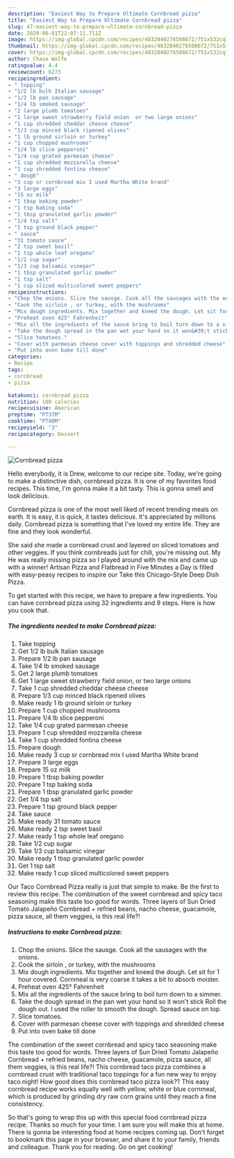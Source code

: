 ```yaml
---
description: "Easiest Way to Prepare Ultimate Cornbread pizza"
title: "Easiest Way to Prepare Ultimate Cornbread pizza"
slug: 47-easiest-way-to-prepare-ultimate-cornbread-pizza
date: 2020-08-01T22:07:11.711Z
image: https://img-global.cpcdn.com/recipes/4832840276508672/751x532cq70/cornbread-pizza-recipe-main-photo.jpg
thumbnail: https://img-global.cpcdn.com/recipes/4832840276508672/751x532cq70/cornbread-pizza-recipe-main-photo.jpg
cover: https://img-global.cpcdn.com/recipes/4832840276508672/751x532cq70/cornbread-pizza-recipe-main-photo.jpg
author: Chase Wolfe
ratingvalue: 4.4
reviewcount: 6273
recipeingredient:
- " topping"
- "1/2 lb bulk Italian sausage"
- "1/2 lb pan sausage"
- "1/4 lb smoked sausage"
- "2 large plumb tomatoes"
- "1 large sweet strawberry field onion  or two large onions"
- "1 cup shredded cheddar cheese cheese"
- "1/3 cup minced black ripened olives"
- "1 lb ground sirloin or turkey"
- "1 cup chopped mushrooms"
- "1/4 lb slice pepperoni"
- "1/4 cup grated parmesan cheese"
- "1 cup shredded mozzarella cheese"
- "1 cup shredded fontina cheese"
- " dough"
- "3 cup sr cornbread mix I used Martha White brand"
- "3 large eggs"
- "15 oz milk"
- "1 tbsp baking powder"
- "1 tsp baking soda"
- "1 tbsp granulated garlic powder"
- "1/4 tsp salt"
- "1 tsp ground black pepper"
- " sauce"
- "31 tomato sauce"
- "2 tsp sweet basil"
- "1 tsp whole leaf oregano"
- "1/2 cup sugar"
- "1/3 cup balsamic vinegar"
- "1 tbsp granulated garlic powder"
- "1 tsp salt"
- "1 cup sliced multicolored sweet peppers"
recipeinstructions:
- "Chop the onions. Slice the sausge. Cook all the sausages with the onions."
- "Cook the sirloin , or turkey, with the mushrooms"
- "Mix dough ingredients. Mix together and kneed the dough. Let sit for 1 hour covered. Cornmeal is very coarse it takes a bit to absorb moister."
- "Preheat oven 425° Fahrenheit"
- "Mix all the ingredients of the sauce bring to boil turn down to a simmer."
- "Take the dough spread in the pan wet your hand so it won&#39;t stick  Roll the dough out. I used the roller to smooth the dough. Spread sauce on top."
- "Slice tomatoes."
- "Cover with parmesan cheese cover with toppings and shredded cheese"
- "Put into oven bake till done"
categories:
- Recipe
tags:
- cornbread
- pizza

katakunci: cornbread pizza 
nutrition: 109 calories
recipecuisine: American
preptime: "PT37M"
cooktime: "PT40M"
recipeyield: "3"
recipecategory: Dessert

---
```



![Cornbread pizza](https://img-global.cpcdn.com/recipes/4832840276508672/751x532cq70/cornbread-pizza-recipe-main-photo.jpg)

Hello everybody, it is Drew, welcome to our recipe site. Today, we're going to make a distinctive dish, cornbread pizza. It is one of my favorites food recipes. This time, I'm gonna make it a bit tasty. This is gonna smell and look delicious.

Cornbread pizza is one of the most well liked of recent trending meals on earth. It is easy, it is quick, it tastes delicious. It's appreciated by millions daily. Cornbread pizza is something that I've loved my entire life. They are fine and they look wonderful.

She said she made a cornbread crust and layered on sliced tomatoes and other veggies. If you think cornbreads just for chili, you&#39;re missing out. My He was really missing pizza so I played around with the mix and came up with a winner! Artisan Pizza and Flatbread in Five Minutes a Day is filled with easy-peasy recipes to inspire our Take this Chicago-Style Deep Dish Pizza.


To get started with this recipe, we have to prepare a few ingredients. You can have cornbread pizza using 32 ingredients and 9 steps. Here is how you cook that.

<!--inarticleads1-->

##### The ingredients needed to make Cornbread pizza:

1. Take  topping
1. Get 1/2 lb bulk Italian sausage
1. Prepare 1/2 lb pan sausage
1. Take 1/4 lb smoked sausage
1. Get 2 large plumb tomatoes
1. Get 1 large sweet strawberry field onion,  or two large onions
1. Take 1 cup shredded cheddar cheese cheese
1. Prepare 1/3 cup minced black ripened olives
1. Make ready 1 lb ground sirloin or turkey
1. Prepare 1 cup chopped mushrooms
1. Prepare 1/4 lb slice pepperoni
1. Take 1/4 cup grated parmesan cheese
1. Prepare 1 cup shredded mozzarella cheese
1. Take 1 cup shredded fontina cheese
1. Prepare  dough
1. Make ready 3 cup sr cornbread mix I used Martha White brand
1. Prepare 3 large eggs
1. Prepare 15 oz milk
1. Prepare 1 tbsp baking powder
1. Prepare 1 tsp baking soda
1. Prepare 1 tbsp granulated garlic powder
1. Get 1/4 tsp salt
1. Prepare 1 tsp ground black pepper
1. Take  sauce
1. Make ready 31 tomato sauce
1. Make ready 2 tsp sweet basil
1. Make ready 1 tsp whole leaf oregano
1. Take 1/2 cup sugar
1. Take 1/3 cup balsamic vinegar
1. Make ready 1 tbsp granulated garlic powder
1. Get 1 tsp salt
1. Make ready 1 cup sliced multicolored sweet peppers


Our Taco Cornbread Pizza really is just that simple to make. Be the first to review this recipe. The combination of the sweet cornbread and spicy taco seasoning make this taste too good for words. Three layers of Sun Dried Tomato Jalapeño Cornbread + refried beans, nacho cheese, guacamole, pizza sauce, all them veggies, is this real life?! 

<!--inarticleads2-->

##### Instructions to make Cornbread pizza:

1. Chop the onions. Slice the sausge. Cook all the sausages with the onions.
1. Cook the sirloin , or turkey, with the mushrooms
1. Mix dough ingredients. Mix together and kneed the dough. Let sit for 1 hour covered. Cornmeal is very coarse it takes a bit to absorb moister.
1. Preheat oven 425° Fahrenheit
1. Mix all the ingredients of the sauce bring to boil turn down to a simmer.
1. Take the dough spread in the pan wet your hand so it won&#39;t stick  Roll the dough out. I used the roller to smooth the dough. Spread sauce on top.
1. Slice tomatoes.
1. Cover with parmesan cheese cover with toppings and shredded cheese
1. Put into oven bake till done


The combination of the sweet cornbread and spicy taco seasoning make this taste too good for words. Three layers of Sun Dried Tomato Jalapeño Cornbread + refried beans, nacho cheese, guacamole, pizza sauce, all them veggies, is this real life?! This cornbread taco pizza combines a cornbread crust with traditional taco toppings for a fun new way to enjoy taco night! How good does this cornbread taco pizza look?? This easy cornbread recipe works equally well with yellow, white or blue cornmeal, which is produced by grinding dry raw corn grains until they reach a fine consistency. 

So that's going to wrap this up with this special food cornbread pizza recipe. Thanks so much for your time. I am sure you will make this at home. There is gonna be interesting food at home recipes coming up. Don't forget to bookmark this page in your browser, and share it to your family, friends and colleague. Thank you for reading. Go on get cooking!
